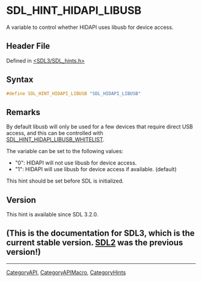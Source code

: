 # SDL_HINT_HIDAPI_LIBUSB

A variable to control whether HIDAPI uses libusb for device access.

## Header File

Defined in [<SDL3/SDL_hints.h>](https://github.com/libsdl-org/SDL/blob/main/include/SDL3/SDL_hints.h)

## Syntax

```c
#define SDL_HINT_HIDAPI_LIBUSB "SDL_HIDAPI_LIBUSB"
```

## Remarks

By default libusb will only be used for a few devices that require direct
USB access, and this can be controlled with
[SDL_HINT_HIDAPI_LIBUSB_WHITELIST](SDL_HINT_HIDAPI_LIBUSB_WHITELIST).

The variable can be set to the following values:

- "0": HIDAPI will not use libusb for device access.
- "1": HIDAPI will use libusb for device access if available. (default)

This hint should be set before SDL is initialized.

## Version

This hint is available since SDL 3.2.0.

## (This is the documentation for SDL3, which is the current stable version. [SDL2](https://wiki.libsdl.org/SDL2/) was the previous version!)



----
[CategoryAPI](CategoryAPI), [CategoryAPIMacro](CategoryAPIMacro), [CategoryHints](CategoryHints)

